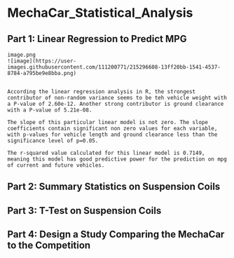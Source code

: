 # MechaCar_Statistical_Analysis
## Part 1: Linear Regression to Predict MPG
    image.png
    ![image](https://user-images.githubusercontent.com/111200771/215296608-13ff20bb-1541-4537-8784-a795be9e8bba.png)


    According the linear regression analysis in R, the strongest contributor of non-random variance seems to be teh vehicle weight with a P-value of 2.60e-12. Another strong contributor is ground clearance with a P-value of 5.21e-08. 

    The slope of this particular linear model is not zero. The slope coefficients contain significant non zero values for each variable, with p-values for vehicle length and ground clearance less than the significance level of p=0.05. 

    The r-squared value calculated for this linear model is 0.7149, meaning this model has good predictive power for the prediction on mpg of current and future vehicles.
    
## Part 2: Summary Statistics on Suspension Coils

## Part 3: T-Test on Suspension Coils

## Part 4: Design a Study Comparing the MechaCar to the Competition
